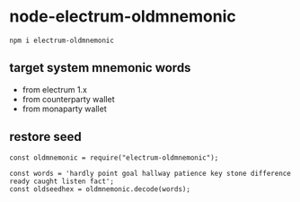 # node-electrum-oldmnemonic

```
npm i electrum-oldmnemonic
```

## target system mnemonic words

* from electrum 1.x
* from counterparty wallet
* from monaparty wallet

## restore seed

```
const oldmnemonic = require("electrum-oldmnemonic");

const words = 'hardly point goal hallway patience key stone difference ready caught listen fact';
const oldseedhex = oldmnemonic.decode(words);
```

